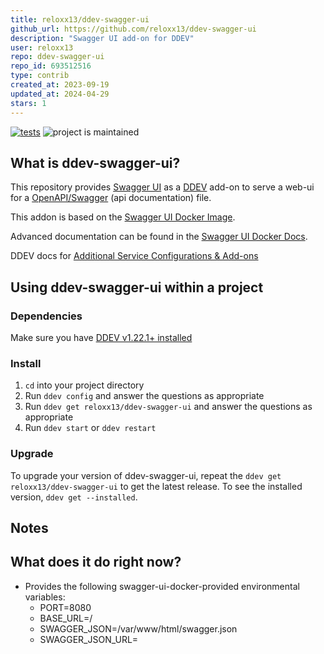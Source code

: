 ```yaml
---
title: reloxx13/ddev-swagger-ui
github_url: https://github.com/reloxx13/ddev-swagger-ui
description: "Swagger UI add-on for DDEV"
user: reloxx13
repo: ddev-swagger-ui
repo_id: 693512516
type: contrib
created_at: 2023-09-19
updated_at: 2024-04-29
stars: 1
---
```


[![tests](https://github.com/reloxx13/ddev-swagger-ui/actions/workflows/tests.yml/badge.svg)](https://github.com/reloxx13/ddev-swagger-ui/actions/workflows/tests.yml) ![project is maintained](https://img.shields.io/maintenance/yes/2024.svg)

## What is ddev-swagger-ui?

This repository provides [Swagger UI](https://swagger.io/tools/swagger-ui/) as a [DDEV](https://ddev.com/) add-on to serve a web-ui for a [OpenAPI/Swagger](https://swagger.io/resources/open-api/) (api documentation) file.

This addon is based on the [Swagger UI Docker Image](https://hub.docker.com/r/swaggerapi/swagger-ui).

Advanced documentation can be found in the [Swagger UI Docker Docs](https://github.com/swagger-api/swagger-ui/blob/master/docs/usage/installation.md#docker).

DDEV docs for [Additional Service Configurations & Add-ons](https://ddev.readthedocs.io/en/latest/users/extend/additional-services/)


## Using ddev-swagger-ui within a project
### Dependencies

Make sure you have [DDEV v1.22.1+ installed](https://ddev.readthedocs.io/en/latest/users/install/ddev-installation/)

### Install
1. `cd` into your project directory
2. Run `ddev config` and answer the questions as appropriate
3. Run `ddev get reloxx13/ddev-swagger-ui` and answer the questions as appropriate
4. Run `ddev start` or `ddev restart`

### Upgrade

To upgrade your version of ddev-swagger-ui, repeat the `ddev get reloxx13/ddev-swagger-ui` to get the latest release. To see the installed version, `ddev get --installed`.

## Notes

## What does it do right now?

* Provides the following swagger-ui-docker-provided environmental variables:
   * PORT=8080
   * BASE_URL=/
   * SWAGGER_JSON=/var/www/html/swagger.json
   * SWAGGER_JSON_URL=
